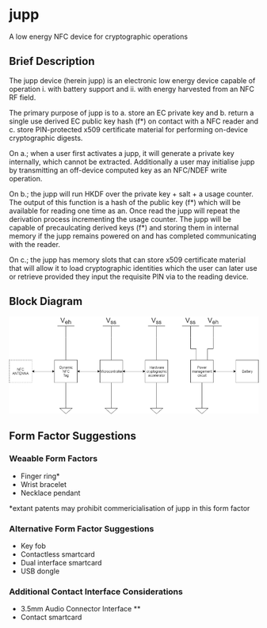 # jupp
A low energy NFC device for cryptographic operations

## Brief Description

The jupp device (herein jupp) is an electronic low energy device capable of operation i. with battery support and ii. with energy harvested from an NFC RF field.

The primary purpose of jupp is to a. store an EC private key and b. return a single use derived EC public key hash (f*) on contact with a NFC reader and c. store PIN-protected x509 certificate material for performing on-device cryptographic digests.

On a.; when a user first activates a jupp, it will generate a private key internally, which cannot be extracted. Additionally a user may initialise jupp by transmitting an off-device computed key as an NFC/NDEF write operation.

On b.; the jupp will run HKDF over the private key + salt + a usage counter. The output of this function is a hash of the public key (f*) which will be available for reading one time as an. Once read the jupp will repeat the derivation process incrementing the usage counter. The jupp will be capable of precaulcating derived keys (f*) and storing them in internal memory if the jupp remains powered on and has completed communicating with the reader.

On c.; the jupp has memory slots that can store x509 certificate material that will allow it to load cryptographic identities which the user can later use or retrieve provided they input the requisite PIN via to the reading device.

## Block Diagram

![block diagram][blockdiagram]


## Form Factor Suggestions

### Weaable Form Factors
* Finger ring*
* Wrist bracelet
* Necklace pendant

*extant patents may prohibit commericialisation of jupp in this form factor

### Alternative Form Factor Suggestions
* Key fob
* Contactless smartcard
* Dual interface smartcard
* USB dongle

### Additional Contact Interface Considerations
* 3.5mm Audio Connector Interface **
* Contact smartcard

##

[blockdiagram]: https://github.com/benbenbenbenbenben/jupp/blob/master/Untitled%20Diagram.png "Block Diagram"

